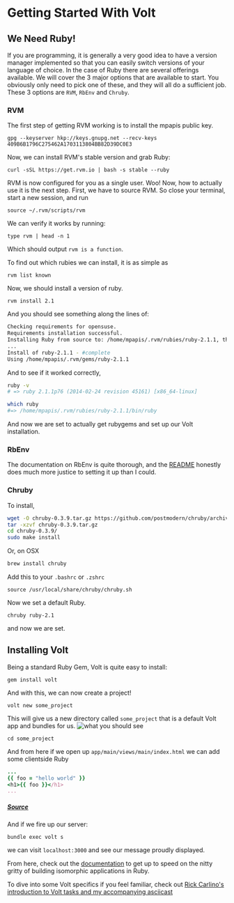 # Getting Started With Volt

## We Need Ruby!

If you are programming, it is generally a very good idea to have a version manager implemented so
that you can easily switch versions of your language of choice. In the case of Ruby there are
several offerings available. We will cover the 3 major options that are available to start. You
obviously only need to pick one of these, and they will all do a sufficient job. These 3 options
are `RVM`, `RbEnv` and `Chruby`.

### RVM

The first step of getting RVM working is to install the mpapis public key.

`gpg --keyserver hkp://keys.gnupg.net --recv-keys 409B6B1796C275462A1703113804BB82D39DC0E3`

Now, we can install RVM's stable version and grab Ruby:

`curl -sSL https://get.rvm.io | bash -s stable --ruby`

RVM is now configured for you as a single user. Woo! Now, how to actually use it is the next step.
First, we have to source RVM. So close your terminal, start a new session, and run

`source ~/.rvm/scripts/rvm`

We can verify it works by running:

`type rvm | head -n 1`

Which should output `rvm is a function`.

To find out which rubies we can install, it is as simple as

`rvm list known`

Now, we should install a version of ruby.

`rvm install 2.1`

And you should see something along the lines of:

```BASH
Checking requirements for opensuse.
Requirements installation successful.
Installing Ruby from source to: /home/mpapis/.rvm/rubies/ruby-2.1.1, this may take a while depending on your cpu(s)...
...
Install of ruby-2.1.1 - #complete
Using /home/mpapis/.rvm/gems/ruby-2.1.1
```

And to see if it worked correctly,

```BASH
ruby -v
# => ruby 2.1.1p76 (2014-02-24 revision 45161) [x86_64-linux]

which ruby
#=> /home/mpapis/.rvm/rubies/ruby-2.1.1/bin/ruby
```

And now we are set to actually get rubygems and set up our Volt installation.

### RbEnv
The documentation on RbEnv is quite thorough, and the [README](https://github.com/sstephenson/rbenv) honestly does
much more justice to setting it up than I could.

### Chruby
To install,

```BASH
wget -O chruby-0.3.9.tar.gz https://github.com/postmodern/chruby/archive/v0.3.9.tar.gz
tar -xzvf chruby-0.3.9.tar.gz
cd chruby-0.3.9/
sudo make install
```

Or, on OSX

```BASH
brew install chruby
```

Add this to your `.bashrc` or `.zshrc`

`source /usr/local/share/chruby/chruby.sh`

Now we set a default Ruby.

`chruby ruby-2.1`

and now we are set.


## Installing Volt

Being a standard Ruby Gem, Volt is quite easy to install:

`gem install volt`

And with this, we can now create a project!

`volt new some_project`

This will give us a new directory called `some_project` that is a default Volt app and bundles for us.
![what you should see](http://i.imgur.com/ujb4F0E.gif)


`cd some_project`

And from here if we open up `app/main/views/main/index.html` we can add some clientside Ruby

```RUBY
...
{{ foo = "hello world" }}
<h1>{{ foo }}</h1>
...
```
##### [Source](https://github.com/ybur-yug/getting_started_with_volt/blob/master/some_project/app/main/views/main/index.html#L6)

And if we fire up our server:

`bundle exec volt s`

we can visit `localhost:3000` and see our message proudly displayed.

From here, check out the [documentation](http://docs.voltframework.com) to get up to speed on the
nitty gritty of building isomorphic applications in Ruby.

To dive into some Volt specifics if you feel familiar, check out [Rick Carlino's introduction to Volt tasks and my accompanying asciicast](https://github.com/ybur-yug/volt_task_example)
